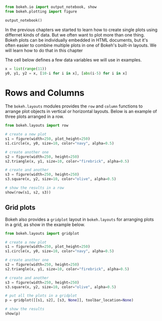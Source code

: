 ``` Python
from bokeh.io import output_notebook, show
from bokeh.plotting import figure

output_notebook()
```  

In the previous chapters we started to learn how to create single plots using differnet kinds of data. But we often want to plot more than one thing. Bokeh plots can be individually embedded in HTML documents, but it's often easier to combine multiple plots in one of Bokeh's built-in layouts. We will learn how to do that in this chapter

The cell below defines a few data variables we will use in examples.  

``` Python 
x = list(range(11))
y0, y1, y2 = x, [10-i for i in x], [abs(i-5) for i in x]  
```  

# Rows and Columns  
The ```bokeh.layouts``` modules provides the ```row``` and ```column``` functions to arrange plot objects in vertical or horizontal layouts. 
Below is an example of three plots arranged in a row.  

``` Python
from bokeh.layouts import row

# create a new plot
s1 = figure(width=250, plot_height=250)
s1.circle(x, y0, size=10, color="navy", alpha=0.5)

# create another one
s2 = figure(width=250, height=250)
s2.triangle(x, y1, size=10, color="firebrick", alpha=0.5)

# create and another
s3 = figure(width=250, height=250)
s3.square(x, y2, size=10, color="olive", alpha=0.5)

# show the results in a row
show(row(s1, s2, s3))  
```  

## Grid plots  
Bokeh also provides a ```gridplot``` layout in ```bokeh.layouts``` for arranging plots in a grid, as show in the example below.  

``` Python
from bokeh.layouts import gridplot

# create a new plot
s1 = figure(width=250, plot_height=250)
s1.circle(x, y0, size=10, color="navy", alpha=0.5)

# create another one
s2 = figure(width=250, height=250)
s2.triangle(x, y1, size=10, color="firebrick", alpha=0.5)

# create and another
s3 = figure(width=250, height=250)
s3.square(x, y2, size=10, color="olive", alpha=0.5)

# put all the plots in a gridplot
p = gridplot([[s1, s2], [s3, None]], toolbar_location=None)

# show the results
show(p)
```  
